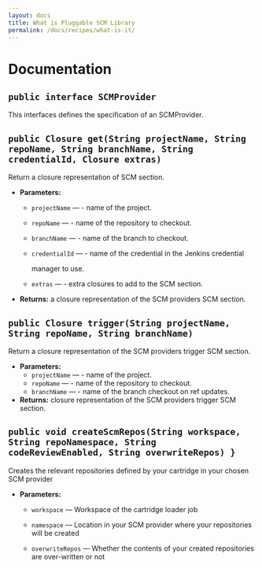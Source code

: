 ```yaml
---
layout: docs
title: What is Pluggable SCM Library
permalink: /docs/recipes/what-is-it/
---
```


# Documentation

## `public interface SCMProvider`

This interfaces defines the specification of an SCMProvider.

## `public Closure get(String projectName, String repoName, String branchName, String credentialId, Closure extras)`

Return a closure representation of SCM section.

 * **Parameters:**
   * `projectName` — - name of the project.
   * `repoName` — - name of the repository to checkout.
   * `branchName` — - name of the branch to checkout.
   * `credentialId` — - name of the credential in the Jenkins credential

     manager to use.
   * `extras` — - extra closures to add to the SCM section.
 * **Returns:** a closure representation of the SCM providers SCM section.

     <p>

## `public Closure trigger(String projectName, String repoName, String branchName)`

Return a closure representation of the SCM providers trigger SCM section.

 * **Parameters:**
   * `projectName` — - name of the project.
   * `repoName` — - name of the repository to checkout.
   * `branchName` — - name of the branch checkout on ref updates.
 * **Returns:** closure representation of the SCM providers trigger SCM section.

## `public void createScmRepos(String workspace, String repoNamespace, String codeReviewEnabled, String overwriteRepos) }`

Creates the relevant repositories defined by your cartridge in your chosen SCM provider

 * **Parameters:**
   * `workspace` — Workspace of the cartridge loader job
   * `namespace` — Location in your SCM provider where your repositories will be created
   * `overwriteRepos` — Whether the contents of your created repositories are over-written or not

     <p>
